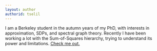 ```yaml
---
layout: author
authorid: tselil
---
```


I am a Berkeley student in the autumn years of my PhD, with interests in approximation, SDPs, and spectral graph theory. Recently I have been working a lot with the Sum-of-Squares hierarchy, trying to understand its power and limitations. <a href="people.eecs.berkeley.edu/~tschramm">Check me out.</a>
